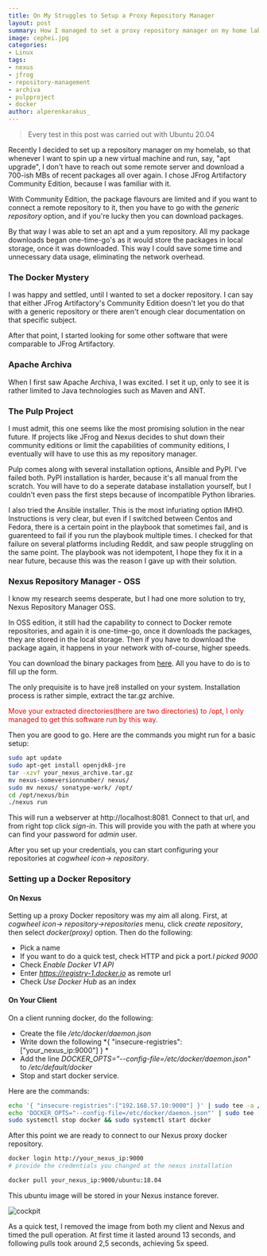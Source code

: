 ```yaml
---
title: On My Struggles to Setup a Proxy Repository Manager
layout: post
summary: How I managed to set a proxy repository manager on my home lab
image: cephei.jpg
categories:
- Linux
tags:
- nexus
- jfrog
- repository-management
- archiva
- pulpproject
- docker
author: alperenkarakus_
---
```


> Every test in this post was carried out with Ubuntu 20.04

Recently I decided to set up a repository manager on my homelab, so that whenever I want to spin up a new virtual machine and run, say, "apt upgrade", I don't have to reach out some remote server and download a 700-ish MBs of recent packages all over again. I chose JFrog Artifactory Community Edition, because I was familiar with it.

With Community Edition, the package flavours are limited and if you want to connect a remote repository to it, then you have to go with the *generic repository* option, and if you're lucky then you can download packages.

By that way I was able to set an apt and a yum repository. All my package downloads began one-time-go's as it would store the packages in local storage, once it was downloaded. This way I could save some time and unnecessary data usage, eliminating the network overhead.
### The Docker Mystery
I was happy and settled, until I wanted to set a docker repository.  I can say that either JFrog Artifactory's Community Edition doesn't let you do that with a generic repository or there aren't enough clear documentation on that specific subject.

After that point, I started looking for some other software that were comparable to JFrog Artifactory.
### Apache Archiva
When I first saw Apache Archiva, I was excited. I set it up, only to see it is rather limited to Java technologies such as Maven and ANT. 
### The Pulp Project
I must admit, this one seems like the most promising solution in the near future. If projects like JFrog and Nexus decides to shut down their community editions or limit the capabilities of community editions, I eventually will have to use this as my repository manager.

Pulp comes along with several installation options, Ansible and PyPI. I've failed both. PyPI installation is harder, because it's all manual from the scratch. You will have to do a seperate database installation yourself, but I couldn't even pass the first steps because of incompatible Python libraries.

I also tried the Ansible installer. This is the most infuriating option IMHO. Instructions is very clear, but even if I switched between Centos and Fedora, there is a certain point in the playbook that sometimes fail, and is guarenteed to fail if you run the playbook multiple times. I checked for that failure on several platforms including Reddit, and saw people struggling on the same point. The playbook was not idempotent, I hope they fix it in a near future, because this was the reason I gave up with their solution.
### Nexus Repository Manager - OSS
I know my research seems desperate, but I had one more solution to try, Nexus Repository Manager OSS.

In  OSS edition, it still had the capability to connect to Docker remote repositories, and again it is one-time-go, once it downloads the packages, they are stored in the local storage. Then if you have to download the package again, it happens in your network with of-course, higher speeds.

You can download the binary packages from [here](https://www.sonatype.com/products/repository-oss-download). All you have to do is to fill up the form. 

The only prequisite is to have jre8 installed on your system. Installation process is rather simple, extract the tar.gz archive.

<div class="message" style="color:red">
Move your extracted directories(there are two directories) to /opt, I only managed to get this software run by this way.
</div>

Then you are good to go. Here are the commands you might run for a basic setup:

```bash
sudo apt update
sudo apt-get install openjdk8-jre
tar -xzvf your_nexus_archive.tar.gz
mv nexus-someversionnumber/ nexus/
sudo mv nexus/ sonatype-work/ /opt/
cd /opt/nexus/bin
./nexus run
```

This  will run a webserver at http://localhost:8081. Connect to that url, and from right top click *sign-in*. This will provide you with the path at where you can find your password for *admin* user.

After you set up your credentials, you can start configuring your repositories at *cogwheel icon-> repository*.

### Setting up a Docker Repository
#### On Nexus
Setting up a proxy Docker repository was my aim all along. First, at *cogwheel icon-> repository->repositories* menu, click *create repository*, then select *docker(proxy)* option. Then do the following:

* Pick a name
* If you want to do a quick test, check HTTP and pick a port._I picked 9000_
* Check *Enable Docker V1 API*
* Enter *https://registry-1.docker.io* as remote url
* Check *Use Docker Hub* as an index

#### On Your Client
On a client running docker, do the following:
* Create the file */etc/docker/daemon.json*
* Write down the following *{ "insecure-registries":["your_nexus_ip:9000"] } *
* Add the line *DOCKER_OPTS="--config-file=/etc/docker/daemon.json"* to */etc/default/docker*
* Stop and start docker service.

Here are the commands:

```bash
echo '{ "insecure-registries":["192.168.57.10:9000"] }' | sudo tee -a /etc/docker/daemon.json
echo 'DOCKER_OPTS="--config-file=/etc/docker/daemon.json"' | sudo tee -a /etc/default/docker
sudo systemctl stop docker && sudo systemctl start docker
```

After this point we are ready to connect to our Nexus proxy docker repository.

```bash
docker login http://your_nexus_ip:9000
# provide the credentials you changed at the nexus installation

docker pull your_nexus_ip:9000/ubuntu:18.04
```

This ubuntu image will be stored in your Nexus instance forever.


![cockpit](https://i.imgur.com/TCZuMse.png)

As a quick test, I removed the image from both my client and Nexus and timed the pull operation. At first time it lasted around 13 seconds, and following pulls took around 2,5 seconds, achieving 5x speed.
